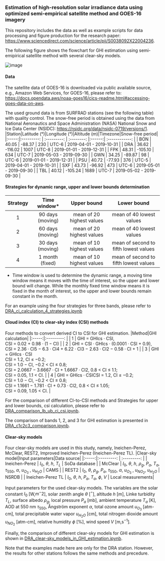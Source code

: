 ### Estimation of high-resolution solar irradiance data using optimized semi-empirical satellite method and GOES-16 imagery

This repository includes the data as well as example scripts for data processing and figure production for the research paper: https://www.sciencedirect.com/science/article/pii/S0038092X22004236.

The following figure shows the flowchart for GHI estimation using semi-emipirical satellite method with several clear-sky models.

![image](https://user-images.githubusercontent.com/54800388/187680737-70c8ddb3-ab49-487a-acc1-d84fc631fba0.png)


#### Data
The satellite data of GOES-16 is downloaded via public available source, e.g., Amazon Web Services, for GOES-16, please refer to: https://docs.opendata.aws/noaa-goes16/cics-readme.html#accessing-goes-data-on-aws.

The used ground data is from SURFRAD stations (see the following table) with quality control.
The snow-free period is obtained using the data from National Aeronautics and Space Administration (NASA) National Snow and Ice Data Center (NSIDC): https://nsidc.org/data/nsidc-0719/versions/1.  
|Station|Latitude (°)|Longitude (°)|Altitude (m)|Timezone|Snow-free period|
|:-----:|:---------: | :---------: | :--------: |:------:| :------------: |
|  BON  |  40.05     | -88.37      |  230       |  UTC-6 | 2019-04-01 - 2019-10-31 |
|  DRA  |  36.62     | -116.02     |  1007      |  UTC-8 | 2019-01-01 - 2019-12-31 |
|  FPK  |  48.31     | -105.10     |  634       |  UTC-7 | 2019-05-03 - 2019-09-30 |
|  GWN  |  34.25     | -89.87      |  98        |  UTC-6 | 2019-01-01 - 2019-12-31 |
|  PSU  |  40.72     | -77.93      |  376       |  UTC-5 | 2019-04-01 - 2019-10-31 |
|  SXF  |  43.73     | -96.92      |  473       |  UTC-6 | 2019-05-01 - 2019-09-30 |
|  TBL  |  40.12     | -105.24     |  1689      |  UTC-7 | 2019-05-02 - 2019-09-30 |

#### Strategies for dynamic range, upper and lower bounds determination

|Strategy|Time window*|Upper bound|Lower bound |
|:-----:|:---------: | :---------: | :--------:|
|  1  |  90 days (moving) | mean of 20 highest values|mean of 40 lowest values| 
|  2  |  60 days (moving) | mean of 20 highest values|mean of 40 lowest values|
|  3  |  30 days (moving) | mean of 10 highest values|mean of second to fifth lowest values|
|  4  |  1 month (fixed)  | mean of 10 highest values|mean of second to fifth lowest values| 

* Time window is used to determine the dynamic range, a moving time window means it moves with the time of interest,
so the upper and lower bound will change. While the monthly fixed time window means it is fixed in the month of
interest, so the upper and lower bounds remain constant in the month.

For an example using the four strategies for three bands, please refer to [DRA_ci_calculation_4_strategies.ipynb](../DRA_ci_calculation_4_strategies.ipynb)

#### Cloud index (CI) to clear-sky index (CSI) methods
Four methods to convert derived CI to CSI for GHI estimation.
|Method|GHI calculation|
|:-----:|:---------: |
|  1  |  GHI = GHIcs · CSI,<br />CSI = 0.02 + 0.98 · (1 − CI) | 
|  2  |  GHI = CSI · GHIcs · (0.0001 · CSI + 0.9),<br />CSI = 2.36 · CI5 − 6.3 · CI4 + 6.22 · CI3 − 2.63 · CI2 − 0.58 · CI + 1 | 
|  3  |  GHI = GHIcs · CSI<br />CSI = 1.2, CI ≤ −0.2;<br />CSI = 1.0 − CI, −0.2 < CI ≤ 0.8;<br />CSI = 2.0667 − 3.6667 · CI + 1.6667 · CI2, 0.8 < CI ≤ 1.1;<br />CSI = 0.05, 1.1 < CI. | 
|  4  |  GHI = GHIcs · CSICSI = 1.2, CI ≤ −0.2;<br />CSI = 1.0 − CI, −0.2 < CI ≤ 0.8;<br />CSI = 1.1661 − 1.781 · CI + 0.73 · CI2, 0.8 < CI ≤ 1.05;<br />CSI = 0.09, 1.05 < CI.  | 

For the comparison of different CI-to-CSI methods and Strategies for upper and lower bounds, csi calculation, please refer to [DRA_comparison_lb_ub_ci_csi.ipynb](../DRA_comparison_lb_ub_ci_csi.ipynb).

The comparison of bands 1, 2, and 3 for GHI estimation is presented in [DRA_c1c2c3_comparison.ipynb](../DRA_c1c2c3_comparison.ipynb).

#### Clear-sky models
Four clear-sky models are used in this study, namely, Ineichen-Perez, McClear, REST2, Improved Ineichen-Perez (Ineichen-Perez TL).
|Clear-sky model|Input parameters|Data source|
|:-----:|:---------: | :---------: |
|  Ineichen-Perez  |  $I_0$, $\theta$, $h$, $T_L$ | SoDa database | 
|   McClear  |  $I_0$, $\theta$, $h$, $\rho_g$, $P_a$, $T_a$, $\tau_{550}$, $\alpha$, $u_{O_3}$ , $u_{H_2O}$ | CAMS |
|  REST2  |  $I_0$, $\theta$, $\rho_g$, $P_a$, $\tau_{550}$, $\alpha$, $u_{O_3}$ , $u_{NO_2}$, $u_{H_2O}$ | NSRDB |
|  Ineichen-Perez TL  |  $I_0$, $\theta$, $h$, $P_a$, $T_a$, $\phi$, $V$  | Local measurements| 

Input parameters for the used clear-sky models. The variables are the solar constant $I_0$ [W\,$m^-2$], solar zenith angle $\theta$ [$^{\circ}$], altitude $h$ [m], Linke turbidity $T_L$, surface albedo $\rho_g$, local pressure $P_a$ [mb], ambient temperature $T_a$ [K], AOD at 550 nm $\tau_{550}$, Ångström exponent $\alpha$, total ozone amount $u_{O_3}$ [atm-cm], total precipitable water vapor $u_{H_2O}$ [cm], total nitrogen dioxide amount $u_{NO_2}$ [atm-cm], relative humidity $\phi$ [\%], wind speed $V$ [m\,s$^{-1}$].

Finally, the comparison of different clear-sky models for GHI estimation is shown in [DRA_clear-sky_models_in_GHI_estimation.ipynb](../DRA_clear-sky_models_in_GHI_estimation.ipynb).

Note that the examples made here are only for the DRA station. However, the results for other stations follows the same methods and precedure.
